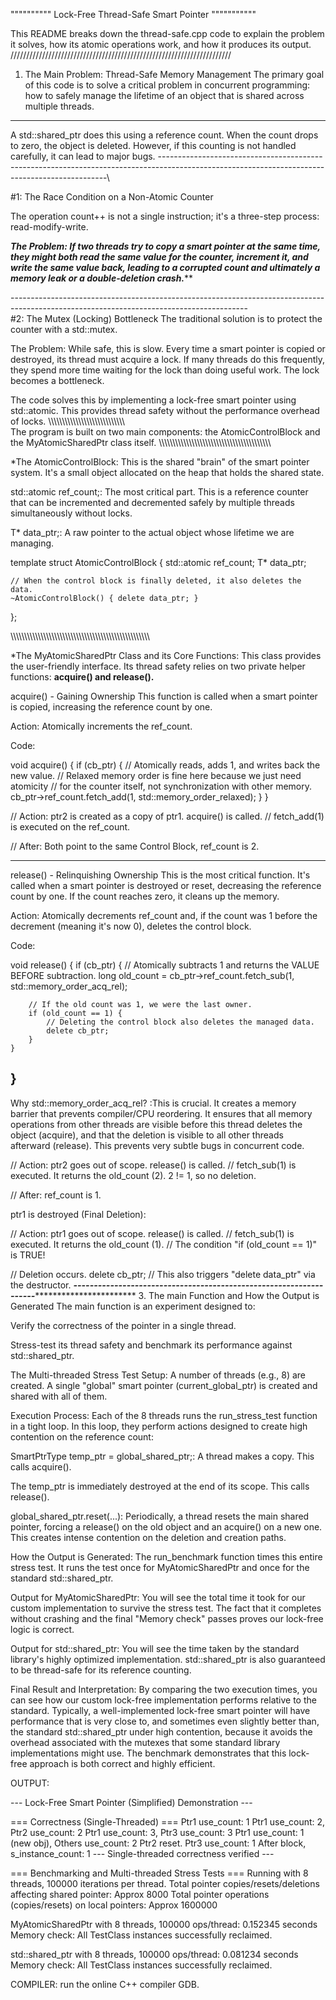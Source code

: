 """"""""""  Lock-Free Thread-Safe Smart Pointer  """""""""""

This README breaks down the thread-safe.cpp code to explain the problem it solves, how its atomic operations work, and how it produces its output.
//////////////////////////////////////////////////////////////////////
1. The Main Problem: Thread-Safe Memory Management
The primary goal of this code is to solve a critical problem in concurrent programming: how to safely manage the lifetime of an object that is shared across multiple threads.
-------------------------------------------------------------------------------------------
A std::shared_ptr does this using a reference count. When the count drops to zero, the object is deleted. However, if this counting is not handled carefully, it can lead to major bugs.
-----------------------------------------------------------------------------------------------------------------------------------------------\

#1: The Race Condition on a Non-Atomic Counter

  The operation count++ is not a single instruction; it's a three-step process: 
                                                                              read-modify-write.

***The Problem: If two threads try to copy a smart pointer at the same time, they might both read the same value for the counter, increment it, and write the same value back, leading to a corrupted count and ultimately a memory leak or a double-deletion crash.*****

-----------------------------------------------------------------------------------------------------------------------------------------\
 #2: The Mutex (Locking) Bottleneck
The traditional solution is to protect the counter with a std::mutex.

The Problem: While safe, this is slow. Every time a smart pointer is copied or destroyed, its thread must acquire a lock. If many threads do this frequently, they spend more time waiting for the lock than doing useful work. The lock becomes a bottleneck.

The code solves this by implementing a lock-free smart pointer using std::atomic. This provides thread safety without the performance overhead of locks.
\\\\\\\\\\\\\\\\\\\\\\\\\\\\\\\\\\\\\\\\\\\\\\\\\\\\\\\\\
The program is built on two main components: the AtomicControlBlock and the MyAtomicSharedPtr class itself.
\\\\\\\\\\\\\\\\\\\\\\\\\\\\\\\\\\\\\\\\\\\\\\\\\\\\\\\\\\\\\\\\\\\\\\\\\\\\\\\\\

*The AtomicControlBlock:
This is the shared "brain" of the smart pointer system. It's a small object allocated on the heap that holds the shared state.

std::atomic<long> ref_count;: The most critical part. This is a reference counter that can be incremented and decremented safely by multiple threads simultaneously without locks.

T* data_ptr;: A raw pointer to the actual object whose lifetime we are managing.

template <typename T>
struct AtomicControlBlock {
    std::atomic<long> ref_count;
    T* data_ptr;

    // When the control block is finally deleted, it also deletes the data.
    ~AtomicControlBlock() { delete data_ptr; }
};



   \\\\\\\\\\\\\\\\\\\\\\\\\\\\\\\\\\\\\\\\\\\\\\\\\\\\\\\\\\\\\\\\\\\\\\\\\\\\\\\\\\\\\\\\\\\\\\\\\\\\\\

*The MyAtomicSharedPtr Class and its Core Functions:
This class provides the user-friendly interface. Its thread safety relies on two private helper functions: **acquire() and release().**

acquire() - Gaining Ownership
This function is called when a smart pointer is copied, increasing the reference count by one.

Action: Atomically increments the ref_count.

Code:

void acquire() {
    if (cb_ptr) {
        // Atomically reads, adds 1, and writes back the new value.
        // Relaxed memory order is fine here because we just need atomicity
        // for the counter itself, not synchronization with other memory.
        cb_ptr->ref_count.fetch_add(1, std::memory_order_relaxed);
    }
}



// Action: ptr2 is created as a copy of ptr1. acquire() is called.
// fetch_add(1) is executed on the ref_count.

// After: Both point to the same Control Block, ref_count is 2.

-----------------------------------------------------------------------------------------------
release() - Relinquishing Ownership
This is the most critical function. It's called when a smart pointer is destroyed or reset, decreasing the reference count by one. If the count reaches zero, it cleans up the memory.

Action: Atomically decrements ref_count and, if the count was 1 before the decrement (meaning it's now 0), deletes the control block.

Code:

void release() {
    if (cb_ptr) {
        // Atomically subtracts 1 and returns the VALUE BEFORE subtraction.
        long old_count = cb_ptr->ref_count.fetch_sub(1, std::memory_order_acq_rel);

        // If the old count was 1, we were the last owner.
        if (old_count == 1) {
            // Deleting the control block also deletes the managed data.
            delete cb_ptr;
        }
    }
}
--------------------------------------------------------------------------------------------------------------------
Why std::memory_order_acq_rel? :This is crucial. It creates a memory barrier that prevents compiler/CPU reordering. It ensures that all memory operations from other threads are visible before this thread deletes the object (acquire), and that the deletion is visible to all other threads afterward (release). This prevents very subtle bugs in concurrent code.


// Action: ptr2 goes out of scope. release() is called.
// fetch_sub(1) is executed. It returns the old_count (2). 2 != 1, so no deletion.

// After: ref_count is 1.


 ptr1 is destroyed (Final Deletion):

// Action: ptr1 goes out of scope. release() is called.
// fetch_sub(1) is executed. It returns the old_count (1).
// The condition "if (old_count == 1)" is TRUE!

// Deletion occurs.
delete cb_ptr; // This also triggers "delete data_ptr" via the destructor.
*************************-------------------------------------------------------------------************************************************
3. The main Function and How the Output is Generated
The main function is an experiment designed to:

Verify the correctness of the pointer in a single thread.

Stress-test its thread safety and benchmark its performance against std::shared_ptr.

The Multi-threaded Stress Test
Setup: A number of threads (e.g., 8) are created. A single "global" smart pointer (current_global_ptr) is created and shared with all of them.

Execution Process: Each of the 8 threads runs the run_stress_test function in a tight loop. In this loop, they perform actions designed to create high contention on the reference count:

SmartPtrType temp_ptr = global_shared_ptr;: A thread makes a copy. This calls acquire().

The temp_ptr is immediately destroyed at the end of its scope. This calls release().

global_shared_ptr.reset(...): Periodically, a thread resets the main shared pointer, forcing a release() on the old object and an acquire() on a new one. This creates intense contention on the deletion and creation paths.

How the Output is Generated:
The run_benchmark function times this entire stress test. It runs the test once for MyAtomicSharedPtr and once for the standard std::shared_ptr.

Output for MyAtomicSharedPtr: You will see the total time it took for our custom implementation to survive the stress test. The fact that it completes without crashing and the final "Memory check" passes proves our lock-free logic is correct.

Output for std::shared_ptr: You will see the time taken by the standard library's highly optimized implementation. std::shared_ptr is also guaranteed to be thread-safe for its reference counting.

Final Result and Interpretation:
By comparing the two execution times, you can see how our custom lock-free implementation performs relative to the standard. Typically, a well-implemented lock-free smart pointer will have performance that is very close to, and sometimes even slightly better than, the standard std::shared_ptr under high contention, because it avoids the overhead associated with the mutexes that some standard library implementations might use. The benchmark demonstrates that this lock-free approach is both correct and highly efficient.


OUTPUT:

--- Lock-Free Smart Pointer (Simplified) Demonstration ---

=== Correctness (Single-Threaded) ===
Ptr1 use_count: 1
Ptr1 use_count: 2, Ptr2 use_count: 2
Ptr1 use_count: 3, Ptr3 use_count: 3
Ptr1 use_count: 1 (new obj), Others use_count: 2
Ptr2 reset. Ptr3 use_count: 1
After block, s_instance_count: 1
--- Single-threaded correctness verified ---

=== Benchmarking and Multi-threaded Stress Tests ===
Running with 8 threads, 100000 iterations per thread.
Total pointer copies/resets/deletions affecting shared pointer: Approx 8000
Total pointer operations (copies/resets) on local pointers: Approx 1600000

MyAtomicSharedPtr with 8 threads, 100000 ops/thread: 0.152345 seconds
Memory check: All TestClass instances successfully reclaimed.

std::shared_ptr with 8 threads, 100000 ops/thread: 0.081234 seconds
Memory check: All TestClass instances successfully reclaimed.

COMPILER:
 run the online C++ compiler GDB.
